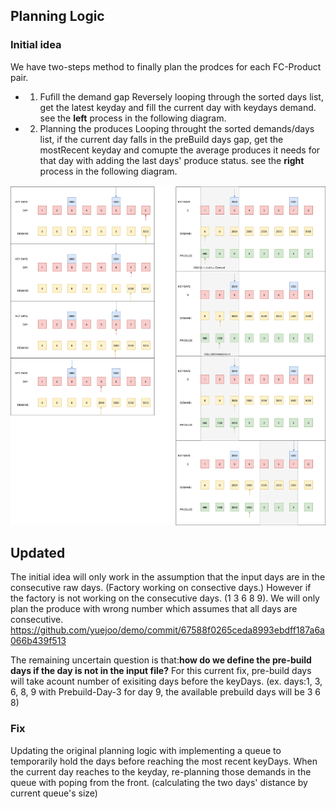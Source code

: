 ## Planning Logic 
### Initial idea
We have two-steps method to finally plan the prodces for each FC-Product pair.
* 1. Fufill the demand gap
Reversely looping through the sorted days list, get the latest keyday and fill the current day with keydays demand. 
see the **left** process in the following diagram.
* 2. Planning the produces
Looping throught the sorted demands/days list, if the current day falls in the preBuild days gap, get the mostRecent keyday and comupte the average produces it needs for that day with adding the last days' produce status. see the **right** process in the following diagram.

<p align="left">
  <img src="https://github.com/yuejoo/demo/blob/master/docs/PlanningLogic.svg">
</p>


## Updated
The initial idea will only work in the assumption that the input days are in the consecutive raw days. (Factory working on consective days.)
However if the factory is not working on the consecutive days. (1 3 6 8 9). We will only plan the produce with wrong number which assumes that all days are consecutive.
https://github.com/yuejoo/demo/commit/67588f0265ceda8993ebdff187a6a066b439f513

The remaining uncertain question is that:**how do we define the pre-build days if the day is not in the input file?**
For this current fix, pre-build days will take acount number of exisiting days before the keyDays. (ex. days:1, 3, 6, 8, 9 with Prebuild-Day-3 for day 9, the available prebuild days will be 3 6 8)

### Fix
Updating the original planning logic with implementing a queue to temporarily hold the days before reaching the most recent keyDays. When the current day reaches to the keyday, re-planning those demands in the queue with poping from the front. (calculating the two days' distance by current queue's size)

